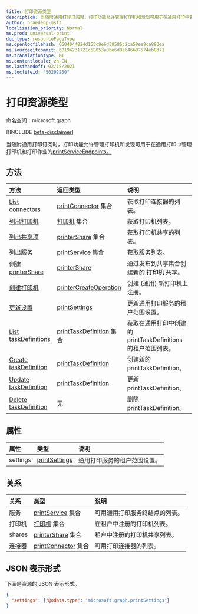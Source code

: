 ```yaml
---
title: 打印资源类型
description: 当随附通用打印订阅时，打印功能允许管理打印机和发现可用于在通用打印中管理打印机和打印作业的 printServiceEndpoints。
author: braedenp-msft
localization_priority: Normal
ms.prod: universal-print
doc_type: resourcePageType
ms.openlocfilehash: 0604044824d153c9e6d39586c2ca58ee9ca893ea
ms.sourcegitcommit: b0194231721c68053a0be6d8eb46687574eb8d71
ms.translationtype: MT
ms.contentlocale: zh-CN
ms.lasthandoff: 02/18/2021
ms.locfileid: "50292250"
---
```

# <a name="print-resource-type"></a>打印资源类型

命名空间：microsoft.graph

[!INCLUDE [beta-disclaimer](../../includes/beta-disclaimer.md)]

当随附通用打印订阅时，打印功能允许管理打印机和发现可用于在通用打印中管理打印机和打印作业的[printServiceEndpoints。](printserviceendpoint.md)

## <a name="methods"></a>方法
| 方法       | 返回类型 | 说明 |
|:-------------|:------------|:------------|
| [List connectors](../api/print-list-connectors.md) | [printConnector](printconnector.md) 集合 | 获取打印连接器的列表。 |
| [列出打印机](../api/print-list-printers.md) | [打印机](printer.md) 集合 | 获取打印机列表。 |
| [列出共享项](../api/print-list-shares.md) | [printerShare](printershare.md) 集合 | 获取打印机共享的列表。 |
| [列出服务](../api/print-list-services.md) | [printService](printservice.md) 集合 | 获取服务列表。 |
| [创建 printerShare](../api/print-post-shares.md) | [printerShare](printershare.md) | 通过发布到共享集合创建新的 **打印机** 共享。 |
| [创建打印机](../api/printer-create.md) | [printerCreateOperation](printerCreateOperation.md) | 创建 (通用) 新打印机上注册。 |
| [更新设置](../api/print-update-settings.md) |  [printSettings](printsettings.md) | 更新通用打印服务的租户范围设置。 |
| [List taskDefinitions](../api/print-list-taskdefinitions.md) | [printTaskDefinition](printtaskdefinition.md) 集合 | 获取在通用打印中创建的 printTaskDefinitions 的租户范围列表。 |
| [Create taskDefinition](../api/print-post-taskdefinitions.md) | [printTaskDefinition](printtaskdefinition.md) | 创建新的 printTaskDefinition。 |
| [Update taskDefinition](../api/print-update-taskdefinition.md) | [printTaskDefinition](printtaskdefinition.md) | 更新 printTaskDefinition。 |
| [Delete taskDefinition](../api/print-delete-taskdefinition.md) | 无 | 删除 printTaskDefinition。 |

## <a name="properties"></a>属性
| 属性     | 类型        | 说明 |
|:-------------|:------------|:------------|
|settings|[printSettings](printsettings.md)|通用打印服务的租户范围设置。|

## <a name="relationships"></a>关系
| 关系 | 类型        | 说明 |
|:-------------|:------------|:------------|
|服务|[printService](printservice.md) 集合|可用通用打印服务终结点的列表。|
|打印机|[打印机](printer.md) 集合|在租户中注册的打印机列表。|
|shares|[printerShare](printershare.md) 集合|租户中注册的打印机共享列表。|
|连接器|[printConnector](printconnector.md) 集合|可用打印连接器的列表。|

## <a name="json-representation"></a>JSON 表示形式

下面是资源的 JSON 表示形式。

<!-- {
  "blockType": "resource",
  "optionalProperties": [

  ],
  "@odata.type": "microsoft.graph.print",
  "keyProperty": "settings"
}-->

```json
{
  "settings": {"@odata.type": "microsoft.graph.printSettings"}
}
```

<!-- uuid: 8fcb5dbc-d5aa-4681-8e31-b001d5168d79
2015-10-25 14:57:30 UTC -->
<!-- {
  "type": "#page.annotation",
  "description": "print resource",
  "keywords": "",
  "section": "documentation",
  "tocPath": "",
  "suppressions": [ 
  ]
}-->


